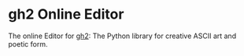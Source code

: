 # gh2 Online Editor

The online Editor for [gh2](https://gh2.dev/): The Python library for creative ASCII art and poetic form.
